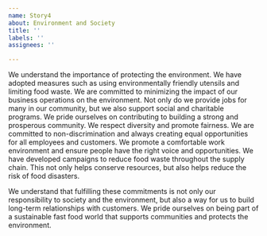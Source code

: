 ```yaml
---
name: Story4
about: Environment and Society
title: ''
labels: ''
assignees: ''

---
```


We understand the importance of protecting the environment. We have adopted measures such as using environmentally friendly utensils and limiting food waste. We are committed to minimizing the impact of our business operations on the environment. Not only do we provide jobs for many in our community, but we also support social and charitable programs. We pride ourselves on contributing to building a strong and prosperous community. We respect diversity and promote fairness. We are committed to non-discrimination and always creating equal opportunities for all employees and customers. We promote a comfortable work environment and ensure people have the right voice and opportunities. We have developed campaigns to reduce food waste throughout the supply chain. This not only helps conserve resources, but also helps reduce the risk of food disasters.

We understand that fulfilling these commitments is not only our responsibility to society and the environment, but also a way for us to build long-term relationships with customers. We pride ourselves on being part of a sustainable fast food world that supports communities and protects the environment.
